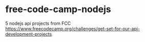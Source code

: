 # free-code-camp-nodejs
5 nodejs api projects from FCC
https://www.freecodecamp.org/challenges/get-set-for-our-api-development-projects 